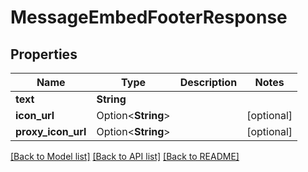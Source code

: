 # MessageEmbedFooterResponse

## Properties

Name | Type | Description | Notes
------------ | ------------- | ------------- | -------------
**text** | **String** |  | 
**icon_url** | Option<**String**> |  | [optional]
**proxy_icon_url** | Option<**String**> |  | [optional]

[[Back to Model list]](../README.md#documentation-for-models) [[Back to API list]](../README.md#documentation-for-api-endpoints) [[Back to README]](../README.md)


